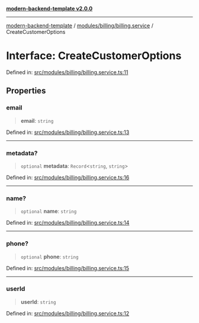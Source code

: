[**modern-backend-template v2.0.0**](../../../../README.md)

***

[modern-backend-template](../../../../modules.md) / [modules/billing/billing.service](../README.md) / CreateCustomerOptions

# Interface: CreateCustomerOptions

Defined in: [src/modules/billing/billing.service.ts:11](https://github.com/maemreyo/saas-4cus-nodejs/blob/1a77de11cd6eaefe66c31c7f5de281673fc25ce5/src/modules/billing/billing.service.ts#L11)

## Properties

### email

> **email**: `string`

Defined in: [src/modules/billing/billing.service.ts:13](https://github.com/maemreyo/saas-4cus-nodejs/blob/1a77de11cd6eaefe66c31c7f5de281673fc25ce5/src/modules/billing/billing.service.ts#L13)

***

### metadata?

> `optional` **metadata**: `Record`\<`string`, `string`\>

Defined in: [src/modules/billing/billing.service.ts:16](https://github.com/maemreyo/saas-4cus-nodejs/blob/1a77de11cd6eaefe66c31c7f5de281673fc25ce5/src/modules/billing/billing.service.ts#L16)

***

### name?

> `optional` **name**: `string`

Defined in: [src/modules/billing/billing.service.ts:14](https://github.com/maemreyo/saas-4cus-nodejs/blob/1a77de11cd6eaefe66c31c7f5de281673fc25ce5/src/modules/billing/billing.service.ts#L14)

***

### phone?

> `optional` **phone**: `string`

Defined in: [src/modules/billing/billing.service.ts:15](https://github.com/maemreyo/saas-4cus-nodejs/blob/1a77de11cd6eaefe66c31c7f5de281673fc25ce5/src/modules/billing/billing.service.ts#L15)

***

### userId

> **userId**: `string`

Defined in: [src/modules/billing/billing.service.ts:12](https://github.com/maemreyo/saas-4cus-nodejs/blob/1a77de11cd6eaefe66c31c7f5de281673fc25ce5/src/modules/billing/billing.service.ts#L12)
